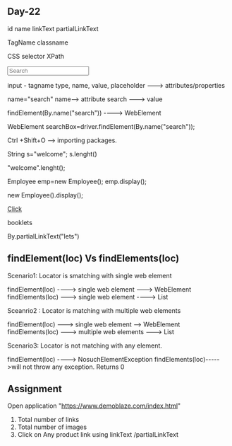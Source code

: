 Day-22
---------
id
name
linkText
partialLinkText

TagName
classname

CSS selector
XPath


<input type="text" name="search" value="" placeholder="Search" class="form-control form-control-lg">

input - tagname
type, name, value, placeholder ---> attributes/properties

name="search"
name--> attribute
search ---> value


findElement(By.name("search")) ----> WebElement

WebElement searchBox=driver.findElement(By.name("search"));


Ctrl +Shift+O  --> importing packages.


String s="welcome";
s.lenght()

"welcome".lenght();



Employee emp=new Employee();
emp.display();

new Employee().display();


<a href="http://www.xyz.com">Click</a>

booklets

By.partialLinkText("lets")


findElement(loc) Vs findElements(loc)
----------------------------

Scenario1: Locator is smatching with single web element

findElement(loc) ----> single web element ---> WebElement
findElements(loc) ---> single web element ----> List<WebElement>

Sceanrio2 : Locator is matching with multiple web elements

findElement(loc) ---> single web element --> WebElement
findElements(loc) ---> multiple web elements ---> List<WebElement>

Scenario3: Locator is not matching with any element.

findElement(loc) ----> NosuchElementException
findElements(loc)----->will not throw any exception. Returns 0


Assignment
---------------
Open application "https://www.demoblaze.com/index.html"

1) Total number of links
2) Total number of images
3) Click on Any product link using linkText /partialLinkText



